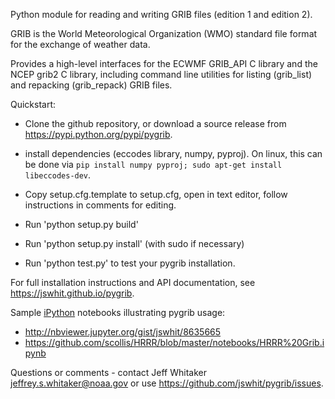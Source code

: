 Python module for reading and writing GRIB files (edition 1 and edition 2).

GRIB is the World Meteorological Organization (WMO) standard
file format for the exchange of weather data.

Provides a high-level interfaces for the ECWMF GRIB_API C library and
the NCEP grib2 C library, including 
command line utilities for listing (grib_list) and repacking (grib_repack)
GRIB files.

Quickstart:

* Clone the github repository, or download a source release from https://pypi.python.org/pypi/pygrib.

* install dependencies (eccodes library, numpy, pyproj). On linux, this can
be done via `pip install numpy pyproj; sudo apt-get install libeccodes-dev`.

* Copy setup.cfg.template to setup.cfg, open in text editor, follow instructions in
comments for editing.

* Run 'python setup.py build'

* Run 'python setup.py install' (with sudo if necessary)

* Run 'python test.py' to test your pygrib installation.

For full installation instructions and API documentation, see https://jswhit.github.io/pygrib.

Sample [iPython](http://ipython.org/) notebooks illustrating pygrib usage: 
* http://nbviewer.jupyter.org/gist/jswhit/8635665
* https://github.com/scollis/HRRR/blob/master/notebooks/HRRR%20Grib.ipynb

Questions or comments - contact Jeff Whitaker <jeffrey.s.whitaker@noaa.gov>
or use https://github.com/jswhit/pygrib/issues.
